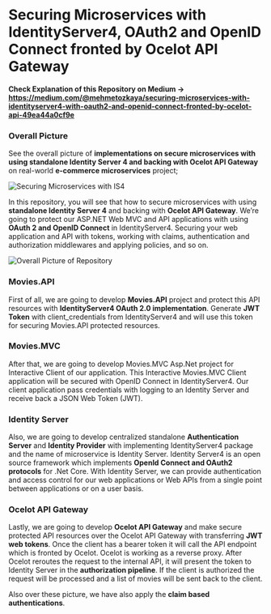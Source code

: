 # Securing Microservices with IdentityServer4, OAuth2 and OpenID Connect fronted by Ocelot API Gateway

**Check Explanation of this Repository on Medium -> https://medium.com/@mehmetozkaya/securing-microservices-with-identityserver4-with-oauth2-and-openid-connect-fronted-by-ocelot-api-49ea44a0cf9e**

### Overall Picture
See the overall picture of **implementations on secure microservices with using standalone Identity Server 4 and backing with Ocelot API Gateway** on real-world **e-commerce microservices** project;

![Securing Microservices with IS4](https://user-images.githubusercontent.com/1147445/97865031-9a4c9f00-1d1a-11eb-8dee-80fc600decfa.png)

In this repository, you will see that how to secure microservices with using **standalone Identity Server 4** and backing with **Ocelot API Gateway**. We’re going to protect our ASP.NET Web MVC and API applications with using **OAuth 2 and OpenID Connect** in IdentityServer4. Securing your web application and API with tokens, working with claims, authentication and authorization middlewares and applying policies, and so on.

![Overall Picture of Repository](https://user-images.githubusercontent.com/1147445/97865027-991b7200-1d1a-11eb-927e-3f5580a7f5b5.png)

### Movies.API
First of all, we are going to develop **Movies.API** project and protect this API resources with **IdentityServer4 OAuth 2.0 implementation**. Generate **JWT Token** with client_credentials from IdentityServer4 and will use this token for securing Movies.API protected resources.

### Movies.MVC
After that, we are going to develop Movies.MVC Asp.Net project for Interactive Client of our application. This Interactive Movies.MVC Client application will be secured with OpenID Connect in IdentityServer4. Our client application pass credentials with logging to an Identity Server and receive back a JSON Web Token (JWT).

### Identity Server
Also, we are going to develop centralized standalone **Authentication Server** and **Identity Provider** with implementing IdentityServer4 package and the name of microservice is Identity Server.
Identity Server4 is an open source framework which implements **OpenId Connect and OAuth2 protocols** for .Net Core.
With Identity Server, we can provide authentication and access control for our web applications or Web APIs from a single point between applications or on a user basis.

### Ocelot API Gateway
Lastly, we are going to develop **Ocelot API Gateway** and make secure protected API resources over the Ocelot API Gateway with transferring **JWT web tokens**.
Once the client has a bearer token it will call the API endpoint which is fronted by Ocelot. Ocelot is working as a reverse proxy.
After Ocelot reroutes the request to the internal API, it will present the token to Identity Server in the **authorization pipeline**. If the client is authorized the request will be processed and a list of movies will be sent back to the client.

Also over these picture, we have also apply the **claim based authentications**.
